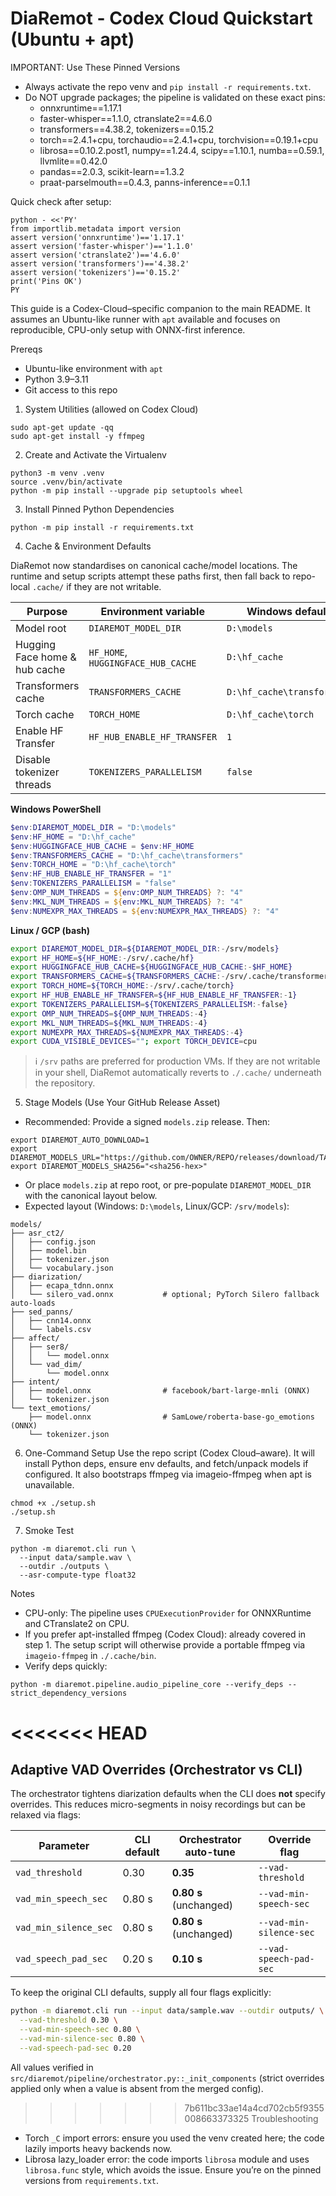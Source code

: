 # DiaRemot - Codex Cloud Quickstart (Ubuntu + apt)

IMPORTANT: Use These Pinned Versions
- Always activate the repo venv and `pip install -r requirements.txt`.
- Do NOT upgrade packages; the pipeline is validated on these exact pins:
  - onnxruntime==1.17.1
  - faster-whisper==1.1.0, ctranslate2==4.6.0
  - transformers==4.38.2, tokenizers==0.15.2
  - torch==2.4.1+cpu, torchaudio==2.4.1+cpu, torchvision==0.19.1+cpu
  - librosa==0.10.2.post1, numpy==1.24.4, scipy==1.10.1, numba==0.59.1, llvmlite==0.42.0
  - pandas==2.0.3, scikit-learn==1.3.2
  - praat-parselmouth==0.4.3, panns-inference==0.1.1

Quick check after setup:
```
python - <<'PY'
from importlib.metadata import version
assert version('onnxruntime')=='1.17.1'
assert version('faster-whisper')=='1.1.0'
assert version('ctranslate2')=='4.6.0'
assert version('transformers')=='4.38.2'
assert version('tokenizers')=='0.15.2'
print('Pins OK')
PY
```

This guide is a Codex-Cloud–specific companion to the main README. It assumes an Ubuntu-like runner with `apt` available and focuses on reproducible, CPU-only setup with ONNX-first inference.

Prereqs
- Ubuntu-like environment with `apt`
- Python 3.9–3.11
- Git access to this repo

1) System Utilities (allowed on Codex Cloud)
```
sudo apt-get update -qq
sudo apt-get install -y ffmpeg
```

2) Create and Activate the Virtualenv
```
python3 -m venv .venv
source .venv/bin/activate
python -m pip install --upgrade pip setuptools wheel
```

3) Install Pinned Python Dependencies
```
python -m pip install -r requirements.txt
```

4) Cache & Environment Defaults

DiaRemot now standardises on canonical cache/model locations. The runtime and setup scripts attempt these paths first, then fall back to repo-local `.cache/` if they are not writable.

| Purpose | Environment variable | Windows default | Linux / GCP default |
|---------|---------------------|-----------------|---------------------|
| Model root | `DIAREMOT_MODEL_DIR` | `D:\models` | `/srv/models` |
| Hugging Face home & hub cache | `HF_HOME`, `HUGGINGFACE_HUB_CACHE` | `D:\hf_cache` | `/srv/.cache/hf` |
| Transformers cache | `TRANSFORMERS_CACHE` | `D:\hf_cache\transformers` | `/srv/.cache/transformers` |
| Torch cache | `TORCH_HOME` | `D:\hf_cache\torch` | `/srv/.cache/torch` |
| Enable HF Transfer | `HF_HUB_ENABLE_HF_TRANSFER` | `1` | `1` |
| Disable tokenizer threads | `TOKENIZERS_PARALLELISM` | `false` | `false` |

**Windows PowerShell**
```powershell
$env:DIAREMOT_MODEL_DIR = "D:\models"
$env:HF_HOME = "D:\hf_cache"
$env:HUGGINGFACE_HUB_CACHE = $env:HF_HOME
$env:TRANSFORMERS_CACHE = "D:\hf_cache\transformers"
$env:TORCH_HOME = "D:\hf_cache\torch"
$env:HF_HUB_ENABLE_HF_TRANSFER = "1"
$env:TOKENIZERS_PARALLELISM = "false"
$env:OMP_NUM_THREADS = ${env:OMP_NUM_THREADS} ?: "4"
$env:MKL_NUM_THREADS = ${env:MKL_NUM_THREADS} ?: "4"
$env:NUMEXPR_MAX_THREADS = ${env:NUMEXPR_MAX_THREADS} ?: "4"
```

**Linux / GCP (bash)**
```bash
export DIAREMOT_MODEL_DIR=${DIAREMOT_MODEL_DIR:-/srv/models}
export HF_HOME=${HF_HOME:-/srv/.cache/hf}
export HUGGINGFACE_HUB_CACHE=${HUGGINGFACE_HUB_CACHE:-$HF_HOME}
export TRANSFORMERS_CACHE=${TRANSFORMERS_CACHE:-/srv/.cache/transformers}
export TORCH_HOME=${TORCH_HOME:-/srv/.cache/torch}
export HF_HUB_ENABLE_HF_TRANSFER=${HF_HUB_ENABLE_HF_TRANSFER:-1}
export TOKENIZERS_PARALLELISM=${TOKENIZERS_PARALLELISM:-false}
export OMP_NUM_THREADS=${OMP_NUM_THREADS:-4}
export MKL_NUM_THREADS=${MKL_NUM_THREADS:-4}
export NUMEXPR_MAX_THREADS=${NUMEXPR_MAX_THREADS:-4}
export CUDA_VISIBLE_DEVICES=""; export TORCH_DEVICE=cpu
```

> ℹ️ `/srv` paths are preferred for production VMs. If they are not writable in your shell, DiaRemot automatically reverts to `./.cache/` underneath the repository.

5) Stage Models (Use Your GitHub Release Asset)
- Recommended: Provide a signed `models.zip` release. Then:
```
export DIAREMOT_AUTO_DOWNLOAD=1
export DIAREMOT_MODELS_URL="https://github.com/OWNER/REPO/releases/download/TAG/models.zip"
export DIAREMOT_MODELS_SHA256="<sha256-hex>"
```
- Or place `models.zip` at repo root, or pre-populate `DIAREMOT_MODEL_DIR` with the canonical layout below.
- Expected layout (Windows: `D:\models`, Linux/GCP: `/srv/models`):

```
models/
├── asr_ct2/
│   ├── config.json
│   ├── model.bin
│   ├── tokenizer.json
│   └── vocabulary.json
├── diarization/
│   ├── ecapa_tdnn.onnx
│   └── silero_vad.onnx           # optional; PyTorch Silero fallback auto-loads
├── sed_panns/
│   ├── cnn14.onnx
│   └── labels.csv
├── affect/
│   ├── ser8/
│   │   └── model.onnx
│   └── vad_dim/
│       └── model.onnx
├── intent/
│   ├── model.onnx                # facebook/bart-large-mnli (ONNX)
│   └── tokenizer.json
└── text_emotions/
    ├── model.onnx                # SamLowe/roberta-base-go_emotions (ONNX)
    └── tokenizer.json
```

6) One-Command Setup
Use the repo script (Codex Cloud–aware). It will install Python deps, ensure env defaults, and fetch/unpack models if configured. It also bootstraps ffmpeg via imageio-ffmpeg when apt is unavailable.
```
chmod +x ./setup.sh
./setup.sh
```

7) Smoke Test
```
python -m diaremot.cli run \
  --input data/sample.wav \
  --outdir ./outputs \
  --asr-compute-type float32
```

Notes
- CPU-only: The pipeline uses `CPUExecutionProvider` for ONNXRuntime and CTranslate2 on CPU.
- If you prefer apt-installed ffmpeg (Codex Cloud): already covered in step 1. The setup script will otherwise provide a portable ffmpeg via `imageio-ffmpeg` in `./.cache/bin`.
- Verify deps quickly:
```
python -m diaremot.pipeline.audio_pipeline_core --verify_deps --strict_dependency_versions
```

<<<<<<< HEAD
=======
## Adaptive VAD Overrides (Orchestrator vs CLI)

The orchestrator tightens diarization defaults when the CLI does **not** specify overrides. This reduces micro-segments in noisy recordings but can be relaxed via flags:

| Parameter | CLI default | Orchestrator auto-tune | Override flag |
|-----------|-------------|------------------------|---------------|
| `vad_threshold` | 0.30 | **0.35** | `--vad-threshold` |
| `vad_min_speech_sec` | 0.80 s | **0.80 s** (unchanged) | `--vad-min-speech-sec` |
| `vad_min_silence_sec` | 0.80 s | **0.80 s** (unchanged) | `--vad-min-silence-sec` |
| `vad_speech_pad_sec` | 0.20 s | **0.10 s** | `--vad-speech-pad-sec` |

To keep the original CLI defaults, supply all four flags explicitly:

```bash
python -m diaremot.cli run --input data/sample.wav --outdir outputs/ \
  --vad-threshold 0.30 \
  --vad-min-speech-sec 0.80 \
  --vad-min-silence-sec 0.80 \
  --vad-speech-pad-sec 0.20
```

All values verified in `src/diaremot/pipeline/orchestrator.py::_init_components` (strict overrides applied only when a value is absent from the merged config).

>>>>>>> 7b611bc33ae14a4cd702cb5f9355008663373325
Troubleshooting
- Torch `_C` import errors: ensure you used the venv created here; the code lazily imports heavy backends now.
- Librosa lazy_loader error: the code imports `librosa` module and uses `librosa.func` style, which avoids the issue. Ensure you’re on the pinned versions from `requirements.txt`.
